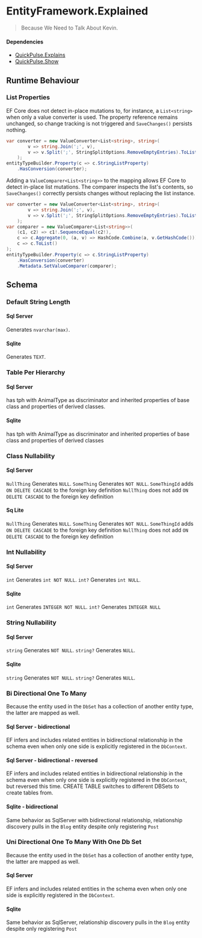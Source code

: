 # EntityFramework.Explained
> Because We Need to Talk About Kevin.
#### Dependencies
* [QuickPulse.Explains](https://github.com/kilfour/QuickPulse.Explains)
* [QuickPulse.Show](https://github.com/kilfour/QuickPulse.Show)
## Runtime Behaviour
### List Properties
EF Core does not detect in-place mutations to, for instance, a `List<string>` when only a value converter is used. The property reference remains unchanged, so change tracking is not triggered and `SaveChanges()` persists nothing.  
```csharp
var converter = new ValueConverter<List<string>, string>(
        v => string.Join(';', v),
        v => v.Split(';', StringSplitOptions.RemoveEmptyEntries).ToList()
    );
entityTypeBuilder.Property(c => c.StringListProperty)
    .HasConversion(converter);
```
Adding a `ValueComparer<List<string>>` to the mapping allows EF Core to detect in-place list mutations. The comparer inspects the list's contents, so `SaveChanges()` correctly persists changes without replacing the list instance.  
```csharp
var converter = new ValueConverter<List<string>, string>(
        v => string.Join(';', v),
        v => v.Split(';', StringSplitOptions.RemoveEmptyEntries).ToList()
    );
var comparer = new ValueComparer<List<string>>(
    (c1, c2) => c1!.SequenceEqual(c2!),
    c => c.Aggregate(0, (a, v) => HashCode.Combine(a, v.GetHashCode())),
    c => c.ToList()
);
entityTypeBuilder.Property(c => c.StringListProperty)
    .HasConversion(converter)
    .Metadata.SetValueComparer(comparer);
```
## Schema
### Default String Length
#### Sql Server
Generates `nvarchar(max)`.
#### Sqlite
Generates `TEXT`.
### Table Per Hierarchy
#### Sql Server
has tph with AnimalType as discriminator and inherited properties of base class and properties of derived classes.
#### Sqlite
has tph with AnimalType as discriminator and inherited properties of base class and properties of derived classes
### Class Nullability
#### Sql Server
`NullThing` Generates `NULL`.
`SomeThing` Generates `NOT NULL`.
`SomeThingId` adds `ON DELETE CASCADE` to the foreign key definition
`NullThing` does not add `ON DELETE CASCADE` to the foreign key definition
#### Sq Lite
`NullThing` Generates `NULL`.
`SomeThing` Generates `NOT NULL`.
`SomeThingId` adds `ON DELETE CASCADE` to the foreign key definition
`NullThing` does not add `ON DELETE CASCADE` to the foreign key definition
### Int Nullability
#### Sql Server
`int` Generates `int NOT NULL`.
`int?` Generates `int NULL`.
#### Sqlite
`int` Generates `INTEGER NOT NULL`.
`int?` Generates `INTEGER NULL`
### String Nullability
#### Sql Server
`string` Generates `NOT NULL`.
`string?` Generates `NULL`.
#### Sqlite
`string` Generates `NOT NULL`.
`string?` Generates `NULL`.
### Bi Directional One To Many
Because the entity used in the `DbSet` has a collection of another entity type, the latter are mapped as well.
#### Sql Server - bidirectional
EF infers and includes related entities in bidirectional relationship in the schema even when only one side is explicitly registered in the `DbContext`.
#### Sql Server - bidirectional - reversed
EF infers and includes related entities in bidirectional relationship in the schema even when only one side is explicitly registered in the `DbContext`, but reversed this time. CREATE TABLE switches to different DBSets to create tables from.
#### Sqlite - bidirectional
Same behavior as SqlServer with bidirectional relationship, relationship discovery pulls in the `Blog` entity despite only registering `Post`
### Uni Directional One To Many With One Db Set
Because the entity used in the `DbSet` has a collection of another entity type, the latter are mapped as well.
#### Sql Server
EF infers and includes related entities in the schema even when only one side is explicitly registered in the `DbContext`.
#### Sqlite
Same behavior as SqlServer, relationship discovery pulls in the `Blog` entity despite only registering `Post`
